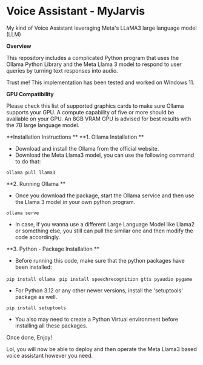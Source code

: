 # Voice Assistant - MyJarvis
My kind of Voice Assistant leveraging Meta's LLaMA3 large language model (LLM)

**Overview**

This repository includes a complicated Python program that uses the Ollama Python Library and the Meta Llama 3 model to respond to user queries by turning text responses into audio. 

Trust me! This implementation has been tested and worked on WIndows 11. 

**GPU Compatibility**

Please check this list of supported graphics cards to make sure Ollama supports your GPU. A compute capability of five or more should be available on your GPU. An 8GB VRAM GPU is advised for best results with the 7B large language model.

**Installation Instructions 
**
**1. Ollama Installation
**
- Download and install the Ollama from the official website. 
- Download the Meta Llama3 model, you can use the following command to do that:

```ollama pull llama3```

**2. Running Ollama
**
- Once you download the package, start the Ollama service and then use the Llama 3 model in your own python program. 

```ollama serve```

- In case, if you wanna use a different Large Language Model like Llama2 or something else, you still can pull the similar one and then modify the code accordingly. 

**3. Python - Package Installation
**
- Before running this code, make sure that the python packages have been installed: 

```pip install ollama ```
```pip install speechrecognition gtts pyaudio pygame ```

- For Python 3.12 or any other newer versions, install the 'setuptools' package as well. 

```pip install setuptools ```

- You also may need to create a Python Virtual environment before installing all these packages. 

Once done, Enjoy!

Lol, you will now be able to deploy and then operate the Meta Llama3 based voice assistant however you need. 


